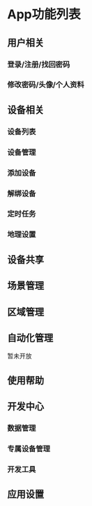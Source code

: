 # App功能列表  
## 用户相关
### 登录/注册/找回密码  
### 修改密码/头像/个人资料  

## 设备相关
### 设备列表  
### 设备管理  
### 添加设备  
### 解绑设备  
### 定时任务  
### 地理设置

## 设备共享

## 场景管理  

## 区域管理  

## 自动化管理  
暂未开放  

## 使用帮助  

## 开发中心  
### 数据管理
### 专属设备管理
### 开发工具  

## 应用设置  

